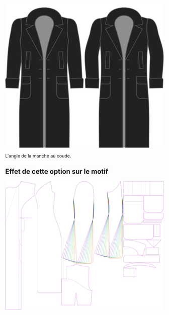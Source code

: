 ![Courbe de manche](./sleevebend.svg)

L'angle de la manche au coude.


## Effet de cette option sur le motif
![Cette image montre l'effet de cette option en superposant plusieurs variantes qui ont une valeur différente pour cette option](carlita_sleevebend_sample.svg "Effet de cette option sur le motif")